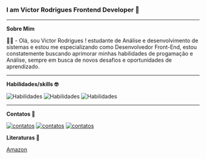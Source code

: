 ### I am Victor Rodrigues Frontend Developer 👋
<hr>
<strong>Sobre Mim</strong>

👨‍💻 - Olá, sou Victor Rodrigues ! estudante de Análise e desenvolvimento de sistemas e estou me especializando como Desenvolvedor Front-End, estou constatemente buscando aprimorar minhas habilidades de progamação e Análise, sempre em busca de novos desafios e oportunidades de aprendizado.




<hr>


<strong>Habilidades/skills 🤓</strong>


![Habilidades](https://img.shields.io/badge/HTML5-E34F26?style=for-the-badge&logo=html5&logoColor=white) 
![Habilidades](https://img.shields.io/badge/CSS3-1572B6?style=for-the-badge&logo=css3&logoColor=white)
![Habilidades](https://img.shields.io/badge/JavaScript-F7DF1E?style=for-the-badge&logo=javascript&logoColor=black)

<hr>


<strong>Contatos 📱</strong>


[![contatos](https://img.shields.io/badge/WhatsApp-25D366?style=for-the-badge&logo=whatsapp&logoColor=white)](https://wa.me/5585998095937)
[![contatos](https://img.shields.io/badge/Gmail-D14836?style=for-the-badge&logo=gmail&logoColor=white)](mailto:victorodrigues2312@gmail.com)
[![contatos](https://img.shields.io/badge/LinkedIn-0077B5?style=for-the-badge&logo=linkedin&logoColor=white)](https://www.linkedin.com/in/victor-rodrigues-3b9605205/)


<strong>Literaturas 📒</strong>


[Amazon](https://www.amazon.com.br/ECMAScript-Entre-cabe%C3%A7a-futuro-JavaScript-ebook/dp/B06XWH5WKB/ref=sr_1_3?__mk_pt_BR=%C3%85M%C3%85%C5%BD%C3%95%C3%91&crid=2XN7MV5S9BQOF&keywords=ecma&qid=1644424893&sprefix=ecma%2Caps%2C134&sr=8-3&ufe=app_do%3Aamzn1.fos.25548f35-0de7-44b3-b28e-0f56f3f96147)








